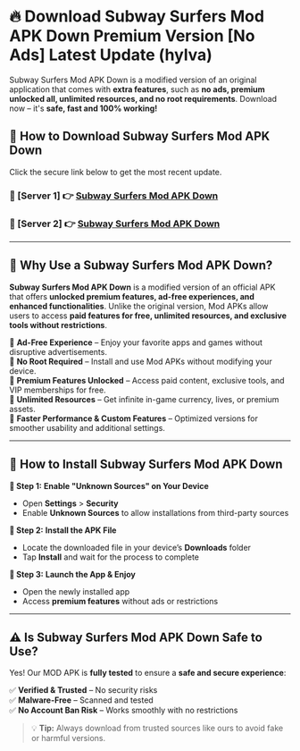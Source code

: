 # 🔥 Download Subway Surfers Mod APK Down Premium Version [No Ads] Latest Update (hylva) 

Subway Surfers Mod APK Down is a modified version of an original application that comes with **extra features**, such as **no ads, premium unlocked all, unlimited resources, and no root requirements**. Download now – it's **safe, fast and 100% working!**

## **📱 How to Download Subway Surfers Mod APK Down**  

Click the secure link below to get the most recent update.  

 ### **📌 [Server 1] 👉** [Subway Surfers Mod APK Down](https://apkcomod.com?title=Subway_Surfers_Mod_APK_Down)

 ### **📌 [Server 2] 👉** [Subway Surfers Mod APK Down](https://apkcomod.com?title=Subway_Surfers_Mod_APK_Down)

---

## **🤖 Why Use a Subway Surfers Mod APK Down?**  

**Subway Surfers Mod APK Down** is a modified version of an official APK that offers **unlocked premium features, ad-free experiences, and enhanced functionalities**. Unlike the original version, Mod APKs allow users to access **paid features for free, unlimited resources, and exclusive tools without restrictions**.

🔽 **Ad-Free Experience** – Enjoy your favorite apps and games without disruptive advertisements.  
🔽 **No Root Required** – Install and use Mod APKs without modifying your device.  
🔽 **Premium Features Unlocked** – Access paid content, exclusive tools, and VIP memberships for free.  
🔽 **Unlimited Resources** – Get infinite in-game currency, lives, or premium assets.  
🔽 **Faster Performance & Custom Features** – Optimized versions for smoother usability and additional settings.  

---

## **🚀 How to Install Subway Surfers Mod APK Down**  

**🔹 Step 1:** **Enable "Unknown Sources" on Your Device**  
- Open **Settings** > **Security**  
- Enable **Unknown Sources** to allow installations from third-party sources  

**🔹 Step 2:** **Install the APK File**  
- Locate the downloaded file in your device’s **Downloads** folder  
- Tap **Install** and wait for the process to complete  

**🔹 Step 3:** **Launch the App & Enjoy**  
- Open the newly installed app  
- Access **premium features** without ads or restrictions  

---

## **⚠️ Is Subway Surfers Mod APK Down Safe to Use?**  

Yes! Our MOD APK is **fully tested** to ensure a **safe and secure experience**:

✅ **Verified & Trusted** – No security risks  
✅ **Malware-Free** – Scanned and tested  
✅ **No Account Ban Risk** – Works smoothly with no restrictions  

> 💡 **Tip:** Always download from trusted sources like ours to avoid fake or harmful versions.